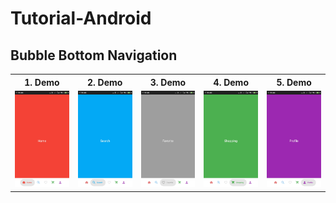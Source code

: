# Tutorial-Android


## Bubble Bottom Navigation
<table style="width:100%">
  <tr>
    <th>1. Demo </th>
    <th>2. Demo</th> 
    <th>3. Demo</th> 
    <th>4. Demo</th> 
    <th>5. Demo</th> 
  </tr>
  <tr>
    <td><img src = "Bubble/1.jpg"/></td>
    <td><img src = "Bubble/2.jpg"/></td>
    <td><img src = "Bubble/3.jpg"/></td>
    <td><img src = "Bubble/4.jpg"/></td>
    <td><img src = "Bubble/5.jpg"/></td> 
    
  </tr>
</table>
